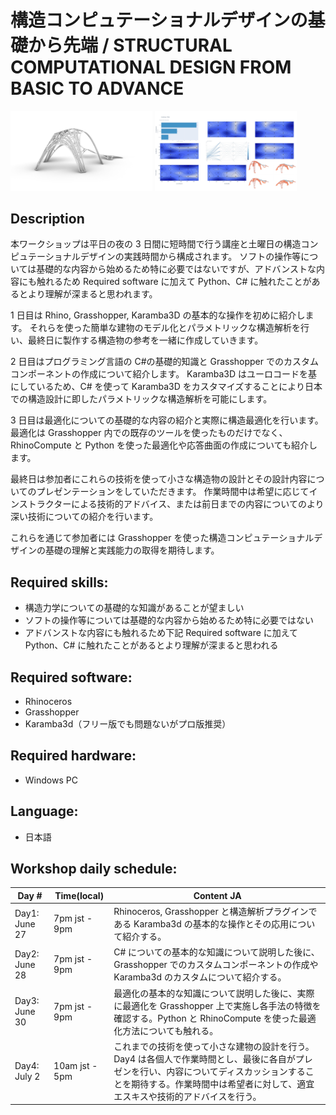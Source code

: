# 構造コンピュテーショナルデザインの基礎から先端 / STRUCTURAL COMPUTATIONAL DESIGN FROM BASIC TO ADVANCE

<img src="https://github.com/hrntsm/DigitalFUTURES/blob/main/images/ResultModelPerspective.jpg?raw=true" width="45%">
<img src="https://github.com/hrntsm/DigitalFUTURES/blob/main/images/TunnyResult%201920x1080.jpg?raw=true" width="45%">

## Description

本ワークショップは平日の夜の 3 日間に短時間で行う講座と土曜日の構造コンピュテーショナルデザインの実践時間から構成されます。
ソフトの操作等については基礎的な内容から始めるため特に必要ではないですが、アドバンストな内容にも触れるため Required software に加えて Python、C# に触れたことがあるとより理解が深まると思われます。

1 日目は Rhino, Grasshopper, Karamba3D の基本的な操作を初めに紹介します。
それらを使った簡単な建物のモデル化とパラメトリックな構造解析を行い、最終日に製作する構造物の参考を一緒に作成していきます。

2 日目はプログラミング言語の C#の基礎的知識と Grasshopper でのカスタムコンポーネントの作成について紹介します。
Karamba3D はユーロコードを基にしているため、C# を使って Karamba3D をカスタマイズすることにより日本での構造設計に即したパラメトリックな構造解析を可能にします。

3 日目は最適化についての基礎的な内容の紹介と実際に構造最適化を行います。
最適化は Grasshopper 内での既存のツールを使ったものだけでなく、RhinoCompute と Python を使った最適化や応答曲面の作成についても紹介します。

最終日は参加者にこれらの技術を使って小さな構造物の設計とその設計内容についてのプレゼンテーションをしていただきます。
作業時間中は希望に応じてインストラクターによる技術的アドバイス、または前日までの内容についてのより深い技術についての紹介を行います。

これらを通じて参加者には Grasshopper を使った構造コンピュテーショナルデザインの基礎の理解と実践能力の取得を期待します。

## Required skills:

- 構造力学についての基礎的な知識があることが望ましい
- ソフトの操作等については基礎的な内容から始めるため特に必要ではない
- アドバンストな内容にも触れるため下記 Required software に加えて Python、C# に触れたことがあるとより理解が深まると思われる

## Required software:

- Rhinoceros
- Grasshopper
- Karamba3d（フリー版でも問題ないがプロ版推奨）

## Required hardware:

- Windows PC

## Language:

- 日本語

## Workshop daily schedule:

| Day #         | Time(local)    | Content JA                                                                                                                                                                                                                |
| ------------- | -------------- | ------------------------------------------------------------------------------------------------------------------------------------------------------------------------------------------------------------------------- |
| Day1: June 27 | 7pm jst - 9pm  | Rhinoceros, Grasshopper と構造解析プラグインである Karamba3d の基本的な操作とその応用について紹介する。                                                                                                                   |
| Day2: June 28 | 7pm jst - 9pm  | C# についての基本的な知識について説明した後に、Grasshopper でのカスタムコンポーネントの作成や Karamba3d のカスタムについて紹介する。                                                                                      |
| Day3: June 30 | 7pm jst - 9pm  | 最適化の基本的な知識について説明した後に、実際に最適化を Grasshopper 上で実施し各手法の特徴を確認する。Python と RhinoCompute を使った最適化方法についても触れる。                                                        |
| Day4: July 2  | 10am jst - 5pm | これまでの技術を使って小さな建物の設計を行う。Day4 は各個人で作業時間とし、最後に各自がプレゼンを行い、内容についてディスカッションすることを期待する。作業時間中は希望者に対して、適宜エスキスや技術的アドバイスを行う。 |
